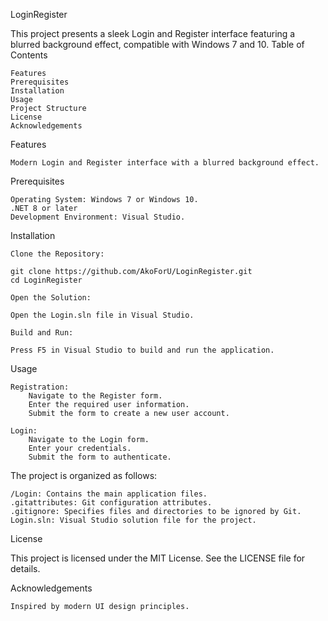 LoginRegister

This project presents a sleek Login and Register interface featuring a blurred background effect, compatible with Windows 7 and 10.
Table of Contents

    Features
    Prerequisites
    Installation
    Usage
    Project Structure
    License
    Acknowledgements

Features

    Modern Login and Register interface with a blurred background effect.

Prerequisites

    Operating System: Windows 7 or Windows 10.
    .NET 8 or later 
    Development Environment: Visual Studio.

Installation

    Clone the Repository:

    git clone https://github.com/AkoForU/LoginRegister.git
    cd LoginRegister

    Open the Solution:

    Open the Login.sln file in Visual Studio.

    Build and Run:

    Press F5 in Visual Studio to build and run the application.

Usage

    Registration:
        Navigate to the Register form.
        Enter the required user information.
        Submit the form to create a new user account.

    Login:
        Navigate to the Login form.
        Enter your credentials.
        Submit the form to authenticate.

The project is organized as follows:

    /Login: Contains the main application files.
    .gitattributes: Git configuration attributes.
    .gitignore: Specifies files and directories to be ignored by Git.
    Login.sln: Visual Studio solution file for the project.

License

This project is licensed under the MIT License. See the LICENSE file for details.

Acknowledgements

    Inspired by modern UI design principles.
